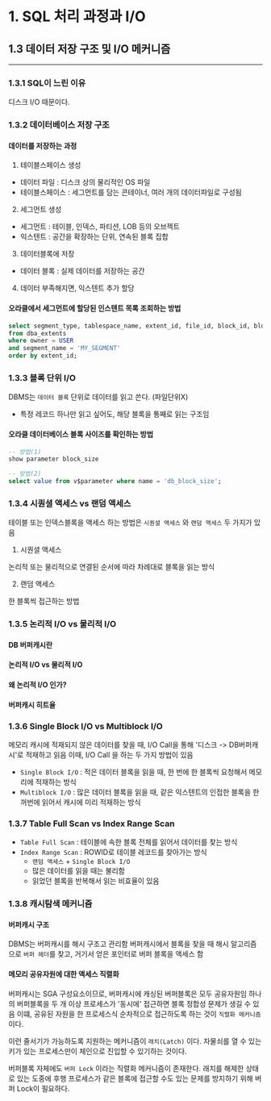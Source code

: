 # 1. SQL 처리 과정과 I/O

## 1.3 데이터 저장 구조 및 I/O 메커니즘

---

### 1.3.1 SQL이 느린 이유

디스크 I/O 때문이다. 

### 1.3.2 데이터베이스 저장 구조

#### 데이터를 저장하는 과정

1. 테이블스페이스 생성
- 데이터 파일 : 디스크 상의 물리적인 OS 파일
- 테이블스페이스 : 세그먼트를 담는 콘테이너, 여러 개의 데이터파일로 구성됨 

2. 세그먼트 생성
- 세그먼트 : 테이블, 인덱스, 파티션, LOB 등의 오브젝트
- 익스텐트 : 공간을 확장하는 단위, 연속된 블록 집합

3. 데이터블록에 저장
- 데이터 블록 : 실제 데이터를 저장하는 공간

4. 데이터 부족해지면, 익스텐트 추가 할당

#### 오라클에서 세그먼트에 할당된 인스텐트 목록 조회하는 방법

```sql
select segment_type, tablespace_name, extent_id, file_id, block_id, blocks 
from dba_extents
where owner = USER
and segment_name = 'MY_SEGMENT'
order by extent_id;
```

### 1.3.3 블록 단위 I/O

DBMS는 `데이터 블록` 단위로 데이터를 읽고 쓴다. (파일단위X)
- 특정 레코드 하나만 읽고 싶어도, 해당 블록을 통째로 읽는 구조임

#### 오라클 데이터베이스 블록 사이즈를 확인하는 방법

```sql
-- 방법(1)
show parameter block_size

-- 방법(2)
select value from v$parameter where name = 'db_block_size';
```

### 1.3.4 시퀀셜 액세스 vs 랜덤 액세스

테이블 또는 인덱스블록을 액세스 하는 방법은 `시퀀셜 액세스` 와 `랜덤 액세스` 두 가지가 있음

1. 시퀀셜 액세스

논리적 또는 물리적으로 연결된 순서에 따라 차례대로 블록을 읽는 방식

2. 랜덤 액세스

한 블록씩 접근하는 방법 

### 1.3.5 논리적 I/O vs 물리적 I/O

#### DB 버퍼캐시란
#### 논리적 I/O vs 물리적 I/O
#### 왜 논리적 I/O 인가?
#### 버퍼캐시 히트율

### 1.3.6 Single Block I/O vs Multiblock I/O

메모리 캐시에 적재되지 않은 데이터를 찾을 때, I/O Call을 통해 '디스크 -> DB버퍼캐시'로 적재하고 읽음
이때, I/O Call 을 하는 두 가지 방법이 있음

- `Single Block I/O` : 적은 데이터 블록을 읽을 때, 한 번에 한 블록씩 요청해서 메모리에 적재하는 방식
- `Multiblock I/O` : 많은 데이터 블록을 읽을 때, 같은 익스텐트의 인접한 블록을 한꺼번에 읽어서 캐시에 미리 적재하는 방식

### 1.3.7 Table Full Scan vs Index Range Scan 

- `Table Full Scan` : 테이블에 속한 블록 전체를 읽어서 데이터를 찾는 방식
- `Index Range Scan` : ROWID로 테이블 레코드를 찾아가는 방식
    - `랜덤 액세스` + `Single Block I/O`
    - 많은 데이터를 읽을 때는 불리함
    - 읽었던 블록을 반복해서 읽는 비효율이 있음

### 1.3.8 캐시탐색 메커니즘

#### 버퍼캐시 구조

DBMS는 버퍼캐시를 해시 구조고 관리함
버퍼캐시에서 블록을 찾을 때 해시 알고리즘으로 `버퍼 헤더`를 찾고, 거기서 얻은 포인터로 버퍼 블록을 액세스 함

#### 메모리 공유자원에 대한 액세스 직렬화

버퍼캐시는 SGA 구성요소이므로, 버퍼캐시에 캐싱된 버퍼블록은 모두 공유자원임
하나의 버퍼블록을 두 개 이상 프로세스가 '동시에' 접근하면 블록 정합성 문제가 생길 수 있음
이떄, 공유된 자원을 한 프로세스식 순차적으로 접근하도록 하는 것이 `직렬화 메커니즘` 이다.

이런 줄서기가 가능하도록 지원하는 메커니즘이 `래치(Latch)` 이다.
자물쇠를 열 수 있는 키가 있는 프로세스만이 체인으로 진입할 수 있기하는 것이다. 

버퍼블록 자체에도 `버퍼 Lock` 이라는 직렬화 메커니즘이 존재한다. 
래치를 해제한 상태로 있는 도중에 후행 프로세스가 같은 블록에 접근할 수도 있는 문제를 방지하기 위해 버퍼 Lock이 필요하다. 

